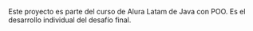 Este proyecto es parte del curso de Alura Latam de Java con POO. 
Es el desarrollo individual del desafío final.
